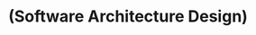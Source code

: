 ---
layout: default
title: (Software Architecture Design)
parent: (C++)
has_children: true
nav_order: 2
---